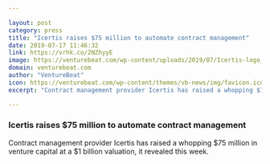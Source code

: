 ```yaml
---

layout: post
category: press
title: "Icertis raises $75 million to automate contract management"
date: 2019-07-17 11:46:32
link: https://vrhk.co/2NZhyyE
image: https://venturebeat.com/wp-content/uploads/2019/07/Icertis-logo_large-whitespace-PNG.png?w=1200&strip=all
domain: venturebeat.com
author: "VentureBeat"
icon: https://venturebeat.com/wp-content/themes/vb-news/img/favicon.ico
excerpt: "Contract management provider Icertis has raised a whopping $75 million in venture capital at a $1 billion valuation, it revealed this week."

---
```


### Icertis raises $75 million to automate contract management

Contract management provider Icertis has raised a whopping $75 million in venture capital at a $1 billion valuation, it revealed this week.